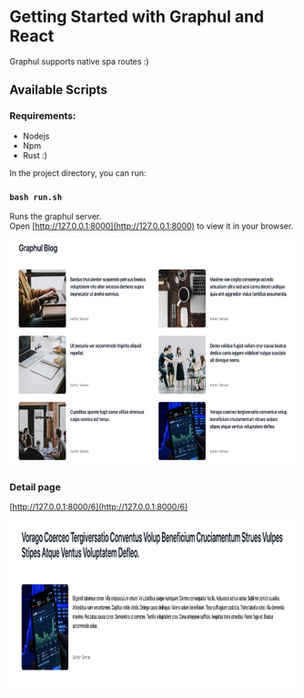 # Getting Started with Graphul and React

Graphul supports native spa routes :)

## Available Scripts

### Requirements:

* Nodejs
* Npm
* Rust :)

In the project directory, you can run:

### `bash run.sh`

Runs the graphul server.\
Open [http://127.0.0.1:8000](http://127.0.0.1:8000) to view it in your browser.

<img alt="Graphul" height="400" src="./app/public/index.png">

### Detail page

[http://127.0.0.1:8000/6](http://127.0.0.1:8000/6)

<img alt="Graphul" height="300" src="./app/public/detail.png">
